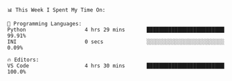 <!--START_SECTION:waka-->
```text
📊 This Week I Spent My Time On: 

💬 Programming Languages: 
Python                   4 hrs 29 mins       █████████████████████████   99.91% 
INI                      0 secs              ░░░░░░░░░░░░░░░░░░░░░░░░░   0.09%

🔥 Editors: 
VS Code                  4 hrs 30 mins       █████████████████████████   100.0%
```


<!--END_SECTION:waka-->
